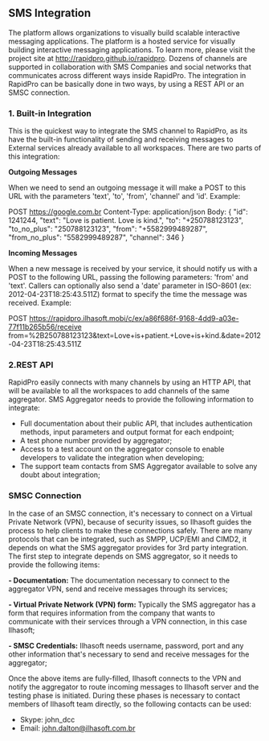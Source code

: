 ## SMS Integration ##

The platform allows organizations to visually build scalable interactive messaging applications. The platform is a hosted service for visually building interactive messaging applications. To learn more, please visit the project site at http://rapidpro.github.io/rapidpro.	Dozens of channels are supported in collaboration with SMS Companies and social networks that communicates across different ways inside RapidPro. The integration in RapidPro can be basically done in two ways, by using a REST API or an SMSC connection.

### 1. Built-in Integration ###

This is the quickest way to integrate the SMS channel to RapidPro, as its have the built-in functionality of sending and receiving messages to External services already available to all workspaces. There are two parts of this integration:

**Outgoing Messages**

When we need to send an outgoing message it will make a POST to this URL with the parameters 'text', 'to', 'from', 'channel' and 'id'. Example:

POST https://google.com.br
Content-Type: application/json
Body:
{
    "id": 1241244,
    "text": "Love is patient. Love is kind.",
    "to": "+250788123123",
    "to_no_plus": "250788123123",
    "from": "+5582999489287",
    "from_no_plus": "5582999489287",
    "channel": 346
}

**Incoming Messages**
	
When a new message is received by your service, it should notify us with a POST to the following URL, passing the following parameters: 'from' and 'text'. Callers can optionally also send a 'date' parameter in ISO-8601 (ex: 2012-04-23T18:25:43.511Z) format to specify the time the message was received. Example:

POST https://rapidpro.ilhasoft.mobi/c/ex/a86f686f-9168-4dd9-a03e-77f11b265b56/receive
from=%2B250788123123&text=Love+is+patient.+Love+is+kind.&date=2012-04-23T18:25:43.511Z

### 2.REST API ###

RapidPro easily connects with many channels by using an HTTP API, that will be available to all the workspaces to add channels of the same aggregator. SMS Aggregator needs to provide the following information to integrate:

- Full documentation about their public API, that includes authentication methods, input parameters and output format for each endpoint;
- A test phone number provided by aggregator;
- Access to a test account on the aggregator console to enable developers to validate the integration when developing;
- The support team contacts from SMS Aggregator available to solve any doubt about integration;


### SMSC Connection ###

In the case of an SMSC connection, it's necessary to connect on a Virtual Private Network (VPN), because of security issues, so Ilhasoft guides the process to help clients to make these connections safely.  There are many protocols that can be integrated, such as SMPP, UCP/EMI and CIMD2, it depends on what the SMS aggregator provides for 3rd party integration.
The first step to integrate depends on SMS aggregator, so it needs to provide the following items:

**- Documentation:** The documentation necessary to connect to the aggregator VPN, send and receive messages through its services;

**- Virtual Private Network (VPN) form:** Typically the SMS aggregator has a form that requires information from the company that wants to communicate with their services through a VPN connection, in this case Ilhasoft;

**- SMSC Credentials:**  Ilhasoft needs username, password, port and any other information that's necessary to send and receive messages for the aggregator;
	
Once the above items are fully-filled, Ilhasoft connects to the VPN and notify the aggregator to route incoming messages to Ilhasoft server and the testing phase is initiated. During these phases is necessary to contact members of Ilhasoft team directly, so the following contacts can be used:

- Skype: john_dcc
- Email: john.dalton@ilhasoft.com.br
